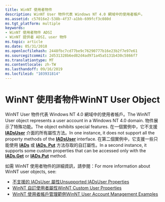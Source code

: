 ```yaml
---
title: WinNT 使用者物件
description: WinNT User 物件代表 Windows NT 4.0 網域中的使用者帳戶。
ms.assetid: c57016e2-538b-4f37-a1bb-699fcf3c080d
ms.tgt_platform: multiple
keywords:
- WinNT 使用者物件 ADSI
- WinNT 提供者 ADSI、user 物件
ms.topic: article
ms.date: 05/31/2018
ms.openlocfilehash: 2448fbc7cd77be9c76290777b16e23b2f7e97e61
ms.sourcegitcommit: 2d531328b6ed82d4ad971a45a5131b430c5866f7
ms.translationtype: MT
ms.contentlocale: zh-TW
ms.lasthandoff: 09/16/2019
ms.locfileid: "103931814"
---
```

# <a name="winnt-user-object"></a><span data-ttu-id="50628-105">WinNT 使用者物件</span><span class="sxs-lookup"><span data-stu-id="50628-105">WinNT User Object</span></span>

<span data-ttu-id="50628-106">WinNT User 物件代表 Windows NT 4.0 網域中的使用者帳戶。</span><span class="sxs-lookup"><span data-stu-id="50628-106">The WinNT User object represents a user account in a Windows NT 4.0 domain.</span></span> <span data-ttu-id="50628-107">物件展示了特殊功能。</span><span class="sxs-lookup"><span data-stu-id="50628-107">The object exhibits special features.</span></span> <span data-ttu-id="50628-108">在一個實例中，它不支援 [**IADsUser**](/windows/desktop/api/Iads/nn-iads-iadsuser) 介面的所有屬性方法。</span><span class="sxs-lookup"><span data-stu-id="50628-108">In one instance, it does not support all the property methods of the [**IADsUser**](/windows/desktop/api/Iads/nn-iads-iadsuser) interface.</span></span> <span data-ttu-id="50628-109">在第二個實例中，它支援一些只能使用 [**IADs**](/windows/desktop/api/Iads/nf-iads-iads-get) 或 [**IADs. Put**](/windows/desktop/api/Iads/nf-iads-iads-put) 方法存取的自訂屬性。</span><span class="sxs-lookup"><span data-stu-id="50628-109">In a second instance, it supports some custom properties that can be accessed only with the [**IADs.Get**](/windows/desktop/api/Iads/nf-iads-iads-get) or [**IADs.Put**](/windows/desktop/api/Iads/nf-iads-iads-put) method.</span></span>

<span data-ttu-id="50628-110">如需 WinNT 使用者物件的詳細資訊，請參閱：</span><span class="sxs-lookup"><span data-stu-id="50628-110">For more information about WinNT user objects, see:</span></span>

-   [<span data-ttu-id="50628-111">不支援的 IADsUser 屬性</span><span class="sxs-lookup"><span data-stu-id="50628-111">Unsupported IADsUser Properties</span></span>](unsupported-iadsuser-properties.md)
-   [<span data-ttu-id="50628-112">WinNT 自訂使用者屬性</span><span class="sxs-lookup"><span data-stu-id="50628-112">WinNT Custom User Properties</span></span>](winnt-custom-user-properties.md)
-   [<span data-ttu-id="50628-113">WinNT 使用者帳戶管理範例</span><span class="sxs-lookup"><span data-stu-id="50628-113">WinNT User Account Management Examples</span></span>](winnt-user-account-management-examples.md)

 

 




